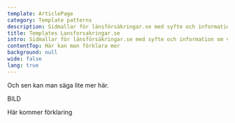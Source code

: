 ```yaml
---
template: ArticlePage
category: Template patterns
description: Sidmallar för länsförsäkringar.se med syfte och information om varje sidtyp.
title: Templates Lansforsakringar.se
intro: Sidmallar för länsförsäkringar.se med syfte och information om varje sidtyp.
contentTop: Här kan man förklara mer
background: null
wide: false
lang: true
---
```

Och sen kan man säga lite mer här.

<section>
<Collapse title="Ramverk"><div class="content">

BILD

Här kommer förklaring
</div></Collapse>
</section>